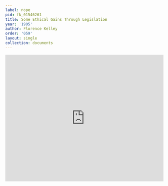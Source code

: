 ```yaml
---
label: nope
pid: fk_01546261
title: Some Ethical Gains Through Legislation
year: '1905'
author: Florence Kelley
order: '059'
layout: single
collection: documents
---
```

<iframe src="https://northwestern.app.box.com/embed/s/xhv5w3v89ej1oqxjge74xlkrac8bkyfu?sortColumn=date&view=list" width="500" height="400" frameborder="0" allowfullscreen webkitallowfullscreen msallowfullscreen></iframe>
